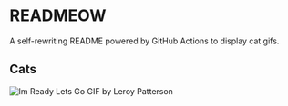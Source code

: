# READMEOW

A self-rewriting README powered by GitHub Actions to display cat gifs.

## Cats

![Im Ready Lets Go GIF by Leroy Patterson](https://media1.giphy.com/media/CjmvTCZf2U3p09Cn0h/200.gif?cid=9acd02dawp66xw4utv074w4f4p9wftf9hf86sxpahikhalha&ep=v1_gifs_search&rid=200.gif&ct=g)

